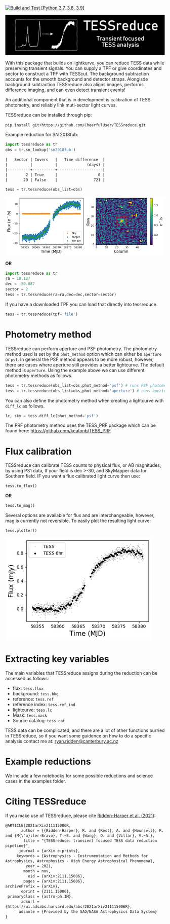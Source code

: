 [![Build and Test [Python 3.7, 3.8, 3.9]](https://github.com/CheerfulUser/TESSreduce/actions/workflows/build.yml/badge.svg)](https://github.com/CheerfulUser/TESSreduce/actions/workflows/build.yml)

![plot](./figs/header.png)

With this package that builds on lightkurve, you can reduce TESS data while preserving transient signals. You can supply a TPF or give coordinates and sector to construct a TPF with TESScut. The background subtraction accounts for the smooth background and
detector straps. Alongisde background subtraction TESSreduce also aligns images, performs difference imaging, and can even detect transient events! 

An additional component that is in development is calibration of TESS photometry, and reliably link muti-sector light curves.

TESSreduce can be installed through pip:

`pip install git+https://github.com/CheerfulUser/TESSreduce.git`

Example reduction for SN 2018fub:
```python
import tessreduce as tr
obs = tr.sn_lookup('sn2018fub')
```
```
|   Sector | Covers   |   Time difference  |
|          |          |             (days) |
|----------+----------+--------------------|
|        2 | True     |                  0 |
|       29 | False    |                721 |
```

```python
tess = tr.tessreduce(obs_list=obs)
```
![plot](./figs/fub.png)

**OR**
```python
import tessreduce as tr
ra = 10.127
dec = -50.687
sector = 2
tess = tr.tessreduce(ra=ra,dec=dec,sector=sector)
```

If you have a downloaded TPF you can load that directly into tessreduce.
```python
tess = tr.tessreduce(tpf='file')
```


# Photometry method

TESSreduce can perform aperture and PSF photometry. The photometry method used is set by the `phot_method` option which can either be `aperture` or `psf`. In general the PSF method appears to be more robust, however, there are cases where aperture still provides a better lightcurve. The default method is `aperture`. Using the example above we can use different photometry methods as follows.

```python
tess = tr.tessreduce(obs_list=obs,phot_method='psf') # runs PSF photometry for reduction
tess = tr.tessreduce(obs_list=obs,phot_method='aperture') # runs aperture photometry for reduction
```
You can also define the photometry method when creating a lightcurve with `diff_lc` as follows.
```python
lc, sky = tess.diff_lc(phot_method='psf')
```

The PRF photometry method uses the TESS_PRF package which can be found here: https://github.com/keatonb/TESS_PRF

# Flux calibration

TESSreduce can calibrate TESS counts to physical flux, or AB magnitudes, by using PS1 data, If your field is dec >-30, and SkyMapper data for Southern field. IF you want a flux calibrated light curve then use:
```python
tess.to_flux()
```
**OR**
```python
tess.to_mag()
```
Several options are available for flux and are interchangeable, however, mag is currently not reversible. To easily plot the resulting light curve:
```python
tess.plotter()
```
![plot](./figs/fub_cal.png)


# Extracting key variables 

The main variables that TESSreduce assigns during the reduction can be accessed as follows:
- flux: `tess.flux `
- background: `tess.bkg`
- reference: `tess.ref`
- reference index: `tess.ref_ind`
- lightcurve: `tess.lc`
- Mask: `tess.mask`
- Source catalog: `tess.cat`


TESS data can be complicated, and there are a lot of other functions burried in TESSreduce, so if you want some guidence on how to do a specific analysis contact me at: ryan.ridden@canterbury.ac.nz

# Example reductions

We include a few notebooks for some possible reductions and science cases in the examples folder. 



# Citing TESSreduce

If you make use of TESSreduce, please cite [Ridden-Harper et al. (2021)](https://ui.adsabs.harvard.edu/abs/2021arXiv211115006R/abstract):

```code
@ARTICLE{2021arXiv211115006R,
       author = {{Ridden-Harper}, R. and {Rest}, A. and {Hounsell}, R. and {M{\"u}ller-Bravo}, T.~E. and {Wang}, Q. and {Villar}, V.~A.},
        title = "{TESSreduce: transient focused TESS data reduction pipeline}",
      journal = {arXiv e-prints},
     keywords = {Astrophysics - Instrumentation and Methods for Astrophysics, Astrophysics - High Energy Astrophysical Phenomena},
         year = 2021,
        month = nov,
          eid = {arXiv:2111.15006},
        pages = {arXiv:2111.15006},
archivePrefix = {arXiv},
       eprint = {2111.15006},
 primaryClass = {astro-ph.IM},
       adsurl = {https://ui.adsabs.harvard.edu/abs/2021arXiv211115006R},
      adsnote = {Provided by the SAO/NASA Astrophysics Data System}
}
```

